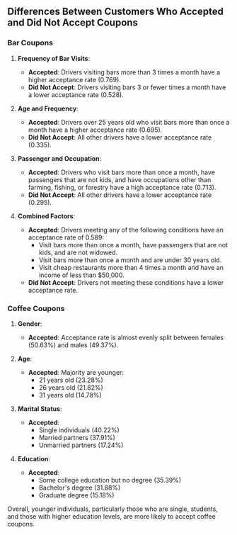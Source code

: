 ## Differences Between Customers Who Accepted and Did Not Accept Coupons

### Bar Coupons

1. **Frequency of Bar Visits**:
   - **Accepted**: Drivers visiting bars more than 3 times a month have a higher acceptance rate (0.769).
   - **Did Not Accept**: Drivers visiting bars 3 or fewer times a month have a lower acceptance rate (0.528).

2. **Age and Frequency**:
   - **Accepted**: Drivers over 25 years old who visit bars more than once a month have a higher acceptance rate (0.695).
   - **Did Not Accept**: All other drivers have a lower acceptance rate (0.335).

3. **Passenger and Occupation**:
   - **Accepted**: Drivers who visit bars more than once a month, have passengers that are not kids, and have occupations other than farming, fishing, or forestry have a high acceptance rate (0.713).
   - **Did Not Accept**: All other drivers have a lower acceptance rate (0.295).

4. **Combined Factors**:
   - **Accepted**: Drivers meeting any of the following conditions have an acceptance rate of 0.589:
     - Visit bars more than once a month, have passengers that are not kids, and are not widowed.
     - Visit bars more than once a month and are under 30 years old.
     - Visit cheap restaurants more than 4 times a month and have an income of less than $50,000.
   - **Did Not Accept**: Drivers not meeting these conditions have a lower acceptance rate.

### Coffee Coupons

1. **Gender**:
   - **Accepted**: Acceptance rate is almost evenly split between females (50.63%) and males (49.37%).

2. **Age**:
   - **Accepted**: Majority are younger:
     - 21 years old (23.28%)
     - 26 years old (21.82%)
     - 31 years old (14.78%)

3. **Marital Status**:
   - **Accepted**: 
     - Single individuals (40.22%)
     - Married partners (37.91%)
     - Unmarried partners (17.24%)

4. **Education**:
   - **Accepted**:
     - Some college education but no degree (35.39%)
     - Bachelor's degree (31.88%)
     - Graduate degree (15.18%)

Overall, younger individuals, particularly those who are single, students, and those with higher education levels, are more likely to accept coffee coupons.